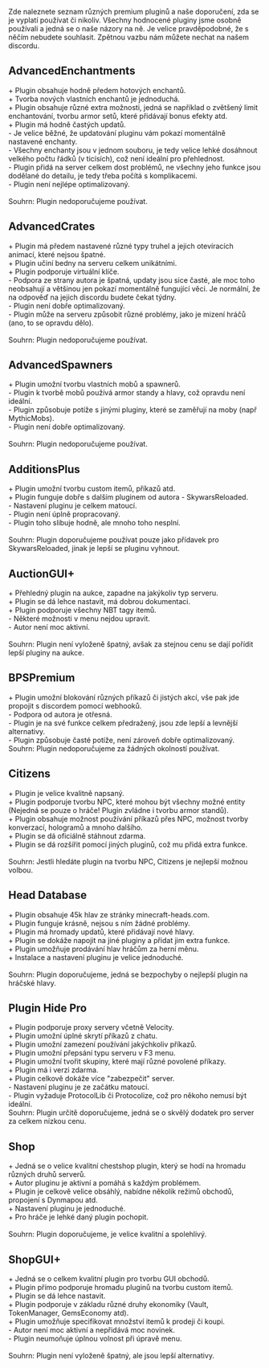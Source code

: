 Zde naleznete seznam různých premium pluginů a naše doporučení, zda se je vyplatí používat či nikoliv. Všechny hodnocené pluginy jsme osobně používali a jedná se o naše názory na ně. Je velice pravděpodobné, že s něčím nebudete souhlasit. Zpětnou vazbu nám můžete nechat na našem discordu.




<h2>AdvancedEnchantments</h2>
+ Plugin obsahuje hodně předem hotových enchantů.<br>
+ Tvorba nových vlastních enchantů je jednoduchá.<br>
+ Plugin obsahuje různé extra možnosti, jedná se například o zvětšený limit enchantování, tvorbu armor setů, které přidávají bonus efekty atd.<br>
+ Plugin má hodně častých updatů.<br>
- Je velice běžné, že updatování pluginu vám pokazí momentálně nastavené enchanty.<br>
- Všechny enchanty jsou v jednom souboru, je tedy velice lehké dosáhnout velkého počtu řádků (v ticísích), což není ideální pro přehlednost.<br>
- Plugin přidá na server celkem dost problémů, ne všechny jeho funkce jsou dodělané do detailu, je tedy třeba počítá s komplikacemi.<br>
- Plugin není nejlépe optimalizovaný.<br>
<br>
Souhrn: Plugin nedoporučujeme používat.
<h2>AdvancedCrates</h2>
+ Plugin má předem nastavené různé typy truhel a jejich otevíracích animací, které nejsou špatné.<br>
+ Plugin učiní bedny na serveru celkem unikátními.<br>
+ Plugin podporuje virtuální klíče.<br>
- Podpora ze strany autora je špatná, updaty jsou sice časté, ale moc toho neobsahují a většinou jen pokazí momentálně fungující věci. Je normální, že na odpověď na jejich discordu budete čekat týdny.<br>
- Plugin není dobře optimalizovaný.<br>
- Plugin může na serveru způsobit různé problémy, jako je mizení hráčů (ano, to se opravdu dělo).<br>
<br>
Souhrn: Plugin nedoporučujeme používat.
<h2>AdvancedSpawners</h2>
+ Plugin umožní tvorbu vlastních mobů a spawnerů.<br>
- Plugin k tvorbě mobů používá armor standy a hlavy, což opravdu není ideální.<br>
- Plugin způsobuje potíže s jinými pluginy, které se zaměřují na moby (např MythicMobs).<br>
- Plugin není dobře optimalizovaný.<br>
<br>
Souhrn: Plugin nedoporučujeme používat.
<h2>AdditionsPlus</h2>
+ Plugin umožní tvorbu custom itemů, příkazů atd.<br>
+ Plugin funguje dobře s dalším pluginem od autora - SkywarsReloaded.<br>
- Nastavení pluginu je celkem matoucí.<br>
- Plugin není úplně propracovaný.<br>
- Plugin toho slibuje hodně, ale mnoho toho nesplní.<br>
<br>
Souhrn: Plugin doporučujeme používat pouze jako přídavek pro SkywarsReloaded, jinak je lepší se pluginu vyhnout.
<h2>AuctionGUI+</h2>
+ Přehledný plugin na aukce, zapadne na jakýkoliv typ serveru.<br>
+ Plugin se dá lehce nastavit, má dobrou dokumentaci.<br>
+ Plugin podporuje všechny NBT tagy itemů.<br>
- Některé možnosti v menu nejdou upravit.<br>
- Autor není moc aktivní.<br>
<br>
Souhrn: Plugin není vyloženě špatný, avšak za stejnou cenu se dají pořídit lepší pluginy na aukce.
<h2>BPSPremium</h2>
+ Plugin umožní blokování různých příkazů či jistých akcí, vše pak jde propojit s discordem pomocí webhooků.<br>
- Podpora od autora je otřesná.<br>
- Plugin je na své funkce celkem předražený, jsou zde lepší a levnější alternativy.<br>
- Plugin způsobuje časté potíže, není zároveň dobře optimalizovaný.<br>
Souhrn: Plugin nedoporučujeme za žádných okolností používat.<br>
<h2>Citizens</h2>
+ Plugin je velice kvalitně napsaný.<br>
+ Plugin podporuje tvorbu NPC, které mohou být všechny možné entity (Nejedná se pouze o hráče! Plugin zvládne i tvorbu armor standů).<br>
+ Plugin obsahuje možnost používání příkazů přes NPC, možnost tvorby konverzací, hologramů a mnoho dalšího.<br>
+ Plugin se dá oficiálně stáhnout zdarma.<br>
+ Plugin se dá rozšířit pomocí jiných pluginů, což mu přidá extra funkce.<br>
<br>
Souhrn: Jestli hledáte plugin na tvorbu NPC, Citizens je nejlepší možnou volbou.<br>
<h2>Head Database</h2>
+ Plugin obsahuje 45k hlav ze stránky minecraft-heads.com.<br>
+ Plugin funguje krásně, nejsou s ním žádné problémy.<br>
+ Plugin má hromady updatů, které přidávají nové hlavy.<br>
+ Plugin se dokáže napojit na jiné pluginy a přidat jim extra funkce.<br>
+ Plugin umožňuje prodávání hlav hráčům za herní měnu.<br>
+ Instalace a nastavení pluginu je velice jednoduché.<br>
<br>
Souhrn: Plugin doporučujeme, jedná se bezpochyby o nejlepší plugin na hráčské hlavy.<br>
<h2>Plugin Hide Pro</h2>
+ Plugin podporuje proxy servery včetně Velocity.<br>
+ Plugin umožní úplné skrytí příkazů z chatu.<br>
+ Plugin umožní zamezení používání jakýchkoliv příkazů.<br>
+ Plugin umožní přepsání typu serveru v F3 menu.<br>
+ Plugin umožní tvořit skupiny, které mají různé povolené příkazy.<br>
+ Plugin má i verzi zdarma.<br>
+ Plugin celkově dokáže více "zabezpečit" server.<br>
- Nastavení pluginu je ze začátku matoucí.<br>
- Plugin vyžaduje ProtocolLib či Protocolize, což pro někoho nemusí být ideální.
<br>
Souhrn: Plugin určitě doporučujeme, jedná se o skvělý dodatek pro server za celkem nízkou cenu.<br>
<h2>Shop</h2>
+ Jedná se o velice kvalitní chestshop plugin, který se hodí na hromadu různých druhů serverů.<br>
+ Autor pluginu je aktivní a pomáhá s každým problémem.<br>
+ Plugin je celkově velice obsáhlý, nabídne několik režimů obchodů, propojení s Dynmapou atd.<br>
+ Nastavení pluginu je jednoduché.<br>
+ Pro hráče je lehké daný plugin pochopit.<br>
<br>
Souhrn: Plugin doporučujeme, je velice kvalitní a spolehlivý.<br>
<h2>ShopGUI+</h2>
+ Jedná se o celkem kvalitní plugin pro tvorbu GUI obchodů.<br>
+ Plugin přímo podporuje hromadu pluginů na tvorbu custom itemů.<br>
+ Plugin se dá lehce nastavit.<br>
+ Plugin podporuje v základu různé druhy ekonomiky (Vault, TokenManager, GemsEconomy atd).<br>
+ Plugin umožňuje specifikovat množství itemů k prodeji či koupi.<br>
- Autor není moc aktivní a nepřidává moc novinek.<br>
- Plugin neumoňuje úplnou volnost při úpravě menu.<br>
<br>
Souhrn: Plugin není vyloženě špatný, ale jsou lepší alternativy.<br>
